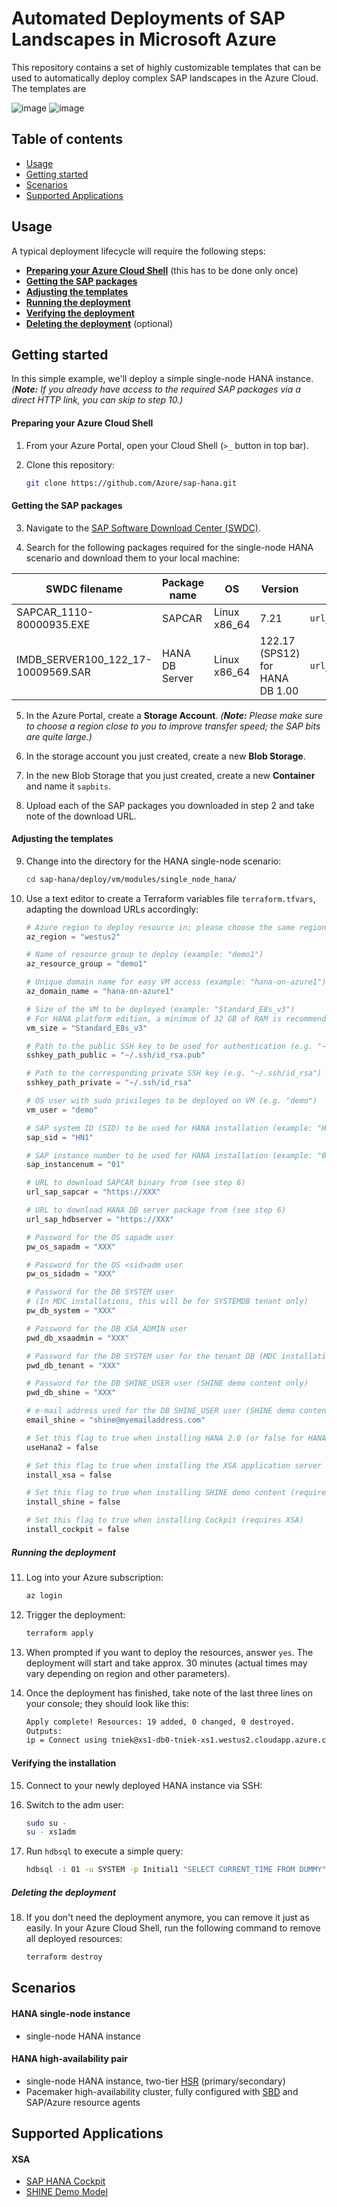 # Automated Deployments of SAP Landscapes in Microsoft Azure

This repository contains a set of highly customizable templates that can be used to automatically deploy complex SAP landscapes in the Azure Cloud.
The templates are 

 ![image](https://raw.githubusercontent.com/Azure/sap-hana/7494c4d66cd8aa222e453326261d50bd72e25a8d/template-hapair.png)
 ![image](https://raw.githubusercontent.com/Azure/sap-hana/61374fa02c7951ffd8cc949d0af5d2b154ed119d/shine-dashboard.png)

## Table of contents

- [Usage](#usage)
- [Getting started](#getting-started)
- [Scenarios](#scenarios)
- [Supported Applications](#supported-applications)

## Usage

A typical deployment lifecycle will require the following steps:
* [**Preparing your Azure Cloud Shell**](#preparing-your-azure-cloud-shell) (this has to be done only once)
* [**Getting the SAP packages**](#getting-the-sap-packages)
* [**Adjusting the templates**](#adjusting-the-templates)
* [**Running the deployment**](#running-the-deployment)
* [**Verifying the deployment**](#verifying-the-deployment)
* [**Deleting the deployment**](#deleting-the-deployment) (optional)

## Getting started

In this simple example, we'll deploy a simple single-node HANA instance.
*(**Note:** If you already have access to the required SAP packages via a direct HTTP link, you can skip to step 10.)*

#### Preparing your Azure Cloud Shell
1. From your Azure Portal, open your Cloud Shell (`>_` button in top bar).

2. Clone this repository:

    ```sh
    git clone https://github.com/Azure/sap-hana.git
    ```


#### Getting the SAP packages
3. Navigate to the [SAP Software Download Center (SWDC)](https://launchpad.support.sap.com/#/softwarecenter).

4. Search for the following packages required for the single-node HANA scenario and download them to your local machine:

| SWDC filename | Package name | OS | Version | Template parameter |
| ------------- | ------------ | -- | ------- | ------------------ |
| SAPCAR_1110-80000935.EXE | SAPCAR | Linux x86_64 | 7.21 | `url_sap_sapcar` |
| IMDB_SERVER100_122_17-10009569.SAR | HANA DB Server | Linux x86_64 | 122.17 (SPS12) for HANA DB 1.00 | `url_sap_hdbserver` |

5. In the Azure Portal, create a **Storage Account**.
*(**Note:** Please make sure to choose a region close to you to improve transfer speed; the SAP bits are quite large.)*

6. In the storage account you just created, create a new **Blob Storage**.

7. In the new Blob Storage that you just created, create a new **Container** and name it `sapbits`.

8. Upload each of the SAP packages you downloaded in step 2 and take note of the download URL.


#### Adjusting the templates

9. Change into the directory for the HANA single-node scenario:

    ```sh
    cd sap-hana/deploy/vm/modules/single_node_hana/
    ```

10. Use a text editor to create a Terraform variables file `terraform.tfvars`, adapting the download URLs accordingly:

    ```python
    # Azure region to deploy resource in; please choose the same region as your storage from step 3 (example: "westus2")
    az_region = "westus2"

    # Name of resource group to deploy (example: "demo1")
    az_resource_group = "demo1"

    # Unique domain name for easy VM access (example: "hana-on-azure1")
    az_domain_name = "hana-on-azure1"

    # Size of the VM to be deployed (example: "Standard_E8s_v3")
    # For HANA platform edition, a minimum of 32 GB of RAM is recommended
    vm_size = "Standard_E8s_v3"

    # Path to the public SSH key to be used for authentication (e.g. "~/.ssh/id_rsa.pub")
    sshkey_path_public = "~/.ssh/id_rsa.pub"

    # Path to the corresponding private SSH key (e.g. "~/.ssh/id_rsa")
    sshkey_path_private = "~/.ssh/id_rsa"

    # OS user with sudo privileges to be deployed on VM (e.g. "demo")
    vm_user = "demo"

    # SAP system ID (SID) to be used for HANA installation (example: "HN1")
    sap_sid = "HN1"

    # SAP instance number to be used for HANA installation (example: "01")
    sap_instancenum = "01"

    # URL to download SAPCAR binary from (see step 6)
    url_sap_sapcar = "https://XXX"

    # URL to download HANA DB server package from (see step 6)
    url_sap_hdbserver = "https://XXX"

    # Password for the OS sapadm user
    pw_os_sapadm = "XXX"

    # Password for the OS <sid>adm user
    pw_os_sidadm = "XXX"

    # Password for the DB SYSTEM user
    # (In MDC installations, this will be for SYSTEMDB tenant only)
    pw_db_system = "XXX"

    # Password for the DB XSA_ADMIN user
    pwd_db_xsaadmin = "XXX"

    # Password for the DB SYSTEM user for the tenant DB (MDC installations only)
    pwd_db_tenant = "XXX"

    # Password for the DB SHINE_USER user (SHINE demo content only)
    pwd_db_shine = "XXX"

    # e-mail address used for the DB SHINE_USER user (SHINE demo content only)
    email_shine = "shine@myemailaddress.com"

    # Set this flag to true when installing HANA 2.0 (or false for HANA 1.0)
    useHana2 = false

    # Set this flag to true when installing the XSA application server
    install_xsa = false

    # Set this flag to true when installing SHINE demo content (requires XSA)
    install_shine = false

    # Set this flag to true when installing Cockpit (requires XSA)
    install_cockpit = false
    ```


##### Running the deployment

11. Log into your Azure subscription:

    ```sh
    az login
    ```

12. Trigger the deployment:

    ```sh
    terraform apply
    ```

13. When prompted if you want to deploy the resources, answer `yes`. The deployment will start and take approx. 30 minutes (actual times may vary depending on region and other parameters).

14. Once the deployment has finished, take note of the last three lines on your console; they should look like this:

    ```sh
    Apply complete! Resources: 19 added, 0 changed, 0 destroyed.
    Outputs:
    ip = Connect using tniek@xs1-db0-tniek-xs1.westus2.cloudapp.azure.com
    ```


#### Verifying the installation

15. Connect to your newly deployed HANA instance via SSH:

16. Switch to the <sid>adm user:

    ```sh
    sudo su -
    su - xs1adm
    ```

17. Run `hdbsql` to execute a simple query:

    ```sh
    hdbsql -i 01 -u SYSTEM -p Initial1 "SELECT CURRENT_TIME FROM DUMMY"
    ```


##### Deleting the deployment

18. If you don't need the deployment anymore, you can remove it just as easily.
In your Azure Cloud Shell, run the following command to remove all deployed resources:

    ```sh
    terraform destroy
    ```


## Scenarios

#### HANA single-node instance
- single-node HANA instance

#### HANA high-availability pair
- single-node HANA instance, two-tier [HSR](# "HANA System Replication") (primary/secondary)
- Pacemaker high-availability cluster, fully configured with [SBD](# "STONITH by device") and SAP/Azure resource agents

## Supported Applications

#### XSA
- [SAP HANA Cockpit](https://help.sap.com/viewer/6b94445c94ae495c83a19646e7c3fd56/2.0.03/en-US/da25cad976064dc0a24a1b0ee9b62525.html)
- [SHINE Demo Model](https://blogs.saphana.com/2014/03/10/shine-sap-hana-interactive-education/)
